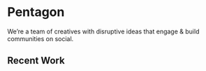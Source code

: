 # Pentagon

We’re a team of creatives with disruptive ideas that engage & build communities on social.

## Recent Work 
